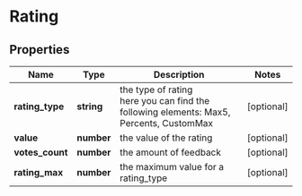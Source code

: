 # Rating

## Properties

| Name | Type | Description | Notes |
|------------ | ------------- | ------------- | -------------|
**rating_type** | **string** | the type of rating<br>here you can find the following elements: Max5, Percents, CustomMax |[optional]|
**value** | **number** | the value of the rating |[optional]|
**votes_count** | **number** | the amount of feedback |[optional]|
**rating_max** | **number** | the maximum value for a rating_type |[optional]|